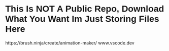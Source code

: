 <html>
  <h1 Style="Font-Family: arial;"> This Is NOT A Public Repo, Download What You Want Im Just Storing Files Here</h1>
   <P>https://brush.ninja/create/animation-maker/
       www.vscode.dev</P>
  </html>
